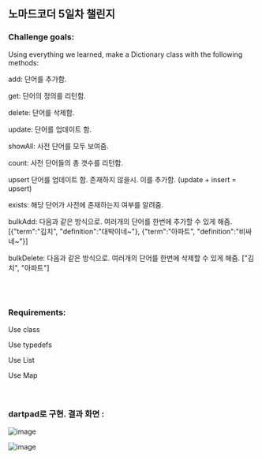 ## 노마드코더 5일차 챌린지

### Challenge goals:
Using everything we learned, make a Dictionary class with the following methods:

add: 단어를 추가함.

get: 단어의 정의를 리턴함.

delete: 단어를 삭제함.

update: 단어를 업데이트 함.

showAll: 사전 단어를 모두 보여줌.

count: 사전 단어들의 총 갯수를 리턴함.

upsert 단어를 업데이트 함. 존재하지 않을시. 이를 추가함. (update + insert = upsert)

exists: 해당 단어가 사전에 존재하는지 여부를 알려줌.

bulkAdd: 다음과 같은 방식으로. 여러개의 단어를 한번에 추가할 수 있게 해줌. [{"term":"김치", "definition":"대박이네~"}, {"term":"아파트", "definition":"비싸네~"}]

bulkDelete: 다음과 같은 방식으로. 여러개의 단어를 한번에 삭제할 수 있게 해줌. ["김치", "아파트"]

<br><br>
### Requirements:
Use class

Use typedefs

Use List

Use Map 
<br><br><br>


### dartpad로 구현. 결과 화면 :

![image](https://github.com/user-attachments/assets/6c8e9d97-3b73-4835-b8f9-e3df4a1b199c)

![image](https://github.com/user-attachments/assets/a8e943e3-c770-4d54-a8e5-89761509ba2c)

